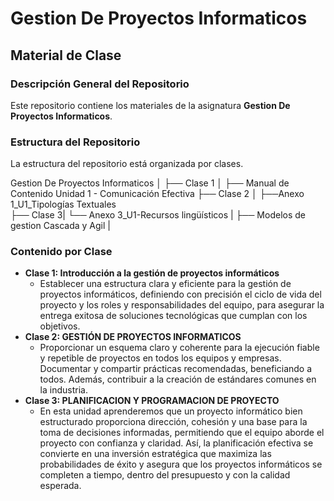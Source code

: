 # Gestion De Proyectos Informaticos  
## Material de Clase

### Descripción General del Repositorio
Este repositorio contiene los materiales de la asignatura **Gestion De Proyectos Informaticos**. 

### Estructura del Repositorio
La estructura del repositorio está organizada por clases.

Gestion De Proyectos Informaticos │ 
    ├── Clase 1 │ 
        ├── Manual de Contenido Unidad 1 - Comunicación Efectiva 
    ├── Clase 2 │
        ├──Anexo 1_U1_Tipologías Textuales    
    ├── Clase 3|
        └── Anexo 3_U1-Recursos lingüísticos |
    ├── Modelos de gestion Cascada y Agil |

### Contenido por Clase

- **Clase 1: Introducción a la gestión de proyectos informáticos**
  - Establecer una estructura clara y eficiente para la gestión de proyectos informáticos, definiendo 
con precisión el ciclo de vida del proyecto y los roles y responsabilidades del equipo, para 
asegurar la entrega exitosa de soluciones tecnológicas que cumplan con los objetivos. 
- **Clase 2: GESTIÓN DE PROYECTOS INFORMATICOS**
  - Proporcionar un esquema claro y coherente para la ejecución fiable y repetible de proyectos en todos los equipos y empresas. Documentar y compartir prácticas recomendadas, beneficiando a todos. Además, contribuir a la creación de estándares comunes en la industria.
- **Clase 3:  PLANIFICACION Y PROGRAMACION DE PROYECTO**
  - En esta unidad aprenderemos que un proyecto informático bien estructurado proporciona dirección, cohesión y una base para la toma de decisiones informadas, permitiendo que el equipo aborde el proyecto con confianza y claridad. Así, la planificación efectiva se convierte en una inversión estratégica que maximiza las probabilidades de éxito y asegura que los proyectos informáticos se completen a tiempo, dentro del presupuesto y con la calidad esperada.